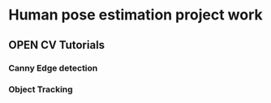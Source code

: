 # Human pose estimation project work

## OPEN CV Tutorials

### Canny Edge detection

### Object Tracking

